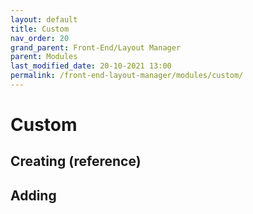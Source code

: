 ```yaml
---
layout: default
title: Custom
nav_order: 20
grand_parent: Front-End/Layout Manager
parent: Modules
last_modified_date: 20-10-2021 13:00
permalink: /front-end-layout-manager/modules/custom/
---
```


# Custom

## Creating (reference)

## Adding
